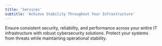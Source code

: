```yaml
---
title: 'Services'
subtitle: 'Achieve Stability Throughout Your Infrastructure'
---
```


Ensure consistent security, reliability, and performance across your entire IT infrastructure with robust cybersecurity solutions. Protect your systems from threats while maintaining operational stability.
